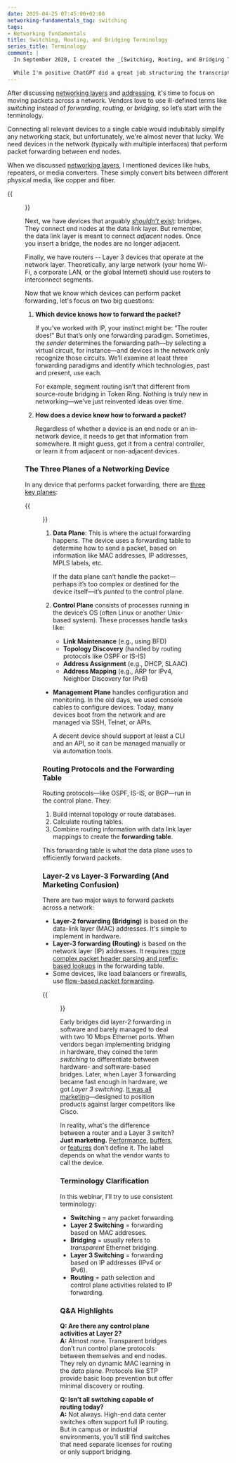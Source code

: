 ```yaml
---
date: 2025-04-25 07:45:00+02:00
networking-fundamentals_tag: switching
tags:
- Networking fundamentals
title: Switching, Routing, and Bridging Terminology
series_title: Terminology
comment: |
  In September 2020, I created the _[Switching, Routing, and Bridging Terminology](https://my.ipspace.net/bin/get/Net101/SW1%20-%20Terminology.mp4?doccode=Net101)_ video as part of the _[How Networks Really Work webinar](https://www.ipspace.net/How_Networks_Really_Work)_. This blog post is a Whisper transcript edited/summarized by ChatGPT and polished by Yours Truly ;)
  
  While I'm positive ChatGPT did a great job structuring the transcript and removing my verbal meandering, I wonder how far we got down the slippery slope toward AI slop. Your comments are highly appreciated. Thank you!
---
```

After discussing [networking layers](https://my.ipspace.net/bin/list?id=Net101#LAYERS) and [addressing](https://my.ipspace.net/bin/list?id=Net101#ADDR), it's time to focus on moving packets across a network. Vendors love to use ill-defined terms like _switching_ instead of _forwarding_, _routing_, or _bridging_, so let’s start with the terminology.

Connecting all relevant devices to a single cable would indubitably simplify any networking stack, but unfortunately, we're almost never that lucky. We need devices in the network (typically with multiple interfaces) that perform packet forwarding between end nodes.
<!--more-->
When we discussed [networking layers](https://my.ipspace.net/bin/list?id=Net101#LAYERS), I mentioned devices like hubs, repeaters, or media converters. These simply convert bits between different physical media, like copper and fiber.

{{<figure src="/2025/04/rbs-terminology-layers.png">}}

Next, we have devices that arguably [*shouldn’t* exist](/2010/07/bridges-kludge-that-shouldnt-exist/): bridges. They connect end nodes at the data link layer. But remember, the data link layer is meant to connect *adjacent* nodes. Once you insert a bridge, the nodes are no longer adjacent.

Finally, we have routers -- Layer 3 devices that operate at the network layer. Theoretically, any large network (your home Wi-Fi, a corporate LAN, or the global Internet) should use routers to interconnect segments.

Now that we know which devices can perform packet forwarding, let's focus on two big questions:

1.  **Which device knows how to forward the packet?**

    If you’ve worked with IP, your instinct might be: “The router does!” But that’s only one forwarding paradigm. Sometimes, the *sender* determines the forwarding path—by selecting a virtual circuit, for instance—and devices in the network only recognize those circuits. We’ll examine at least three forwarding paradigms and identify which technologies, past and present, use each.

    For example, segment routing isn’t that different from source-route bridging in Token Ring. Nothing is truly new in networking—we’ve just reinvented ideas over time.

2.  **How does a device know how to forward a packet?**

    Regardless of whether a device is an end node or an in-network device, it needs to get that information from somewhere. It might guess, get it from a central controller, or learn it from adjacent or non-adjacent devices.

### The Three Planes of a Networking Device

In any device that performs packet forwarding, there are [three key planes](/2013/08/management-control-and-data-planes-in/):

{{<figure src="/2025/04/rbs-terminology-planes.png">}}

1. **Data Plane**: This is where the actual forwarding happens. The device uses a forwarding table to determine how to send a packet, based on information like MAC addresses, IP addresses, MPLS labels, etc.

   If the data plane can’t handle the packet—perhaps it’s too complex or destined for the device itself—it’s _punted_ to the control plane.

2. **Control Plane** consists of processes running in the device’s OS (often Linux or another Unix-based system). These processes handle tasks like:

    -   **Link Maintenance** (e.g., using BFD)
    -   **Topology Discovery** (handled by routing protocols like OSPF or IS-IS)
    -   **Address Assignment** (e.g., DHCP, SLAAC)
    -   **Address Mapping** (e.g., ARP for IPv4, Neighbor Discovery for IPv6)

-   **Management Plane** handles configuration and monitoring. In the old days, we used console cables to configure devices. Today, many devices boot from the network and are managed via SSH, Telnet, or APIs.

    A decent device should support at least a CLI and an API, so it can be managed manually or via automation tools.

### Routing Protocols and the Forwarding Table

Routing protocols—like OSPF, IS-IS, or BGP—run in the control plane. They:

1.  Build internal topology or route databases.
2.  Calculate routing tables.
3.  Combine routing information with data link layer mappings to create the **forwarding table**.

This forwarding table is what the data plane uses to efficiently forward packets.

### Layer-2 vs Layer-3 Forwarding (And Marketing Confusion)

There are two major ways to forward packets across a network:

-   **Layer-2 forwarding (Bridging)** is based on the data-link layer (MAC) addresses. It's simple to implement in hardware.
-   **Layer-3 forwarding (Routing)** is based on the network layer (IP) addresses. It requires [more complex packet header parsing and prefix-based lookups](https://blog.ipspace.net/2022/02/packet-forwarding-header-lookup/) in the forwarding table.
-   Some devices, like load balancers or firewalls, use [flow-based packet forwarding](https://blog.ipspace.net/2022/03/flow-based-forwarding/).

{{<figure src="/2025/04/rbs-terminology-process.png">}}

Early bridges did layer-2 forwarding in software and barely managed to deal with two 10 Mbps Ethernet ports. When vendors began implementing bridging in hardware, they coined the term *switching* to differentiate between hardware- and software-based bridges. Later, when Layer 3 forwarding became fast enough in hardware, we got *Layer 3 switching*. [It was all marketing](https://blog.ipspace.net/2009/12/lies-damned-lies-and-product-marketing/)—designed to position products against larger competitors like Cisco.

In reality, what's the difference between a router and a Layer 3 switch? **Just marketing.** [Performance](https://blog.ipspace.net/2021/11/router-switch-hardware/), [buffers](https://my.ipspace.net/bin/list?id=xBuffers), or [features](https://blog.ipspace.net/2012/08/is-layer-3-switch-more-than-router/) don’t define it. The label depends on what the vendor wants to call the device.

### Terminology Clarification

In this webinar, I’ll try to use consistent terminology:

-   **Switching** = any packet forwarding.
-   **Layer 2 Switching** = forwarding based on MAC addresses.
-   **Bridging** = usually refers to *transparent* Ethernet bridging.
-   **Layer 3 Switching** = forwarding based on IP addresses (IPv4 or IPv6).
-   **Routing** = path selection and control plane activities related to IP forwarding.

### Q&A Highlights

**Q: Are there any control plane activities at Layer 2?**  
**A:** Almost none. Transparent bridges don’t run control plane protocols between themselves and end nodes. They rely on dynamic MAC learning in the *data* plane. Protocols like STP provide basic loop prevention but offer minimal discovery or routing.

**Q: Isn’t all switching capable of routing today?**  
**A:** Not always. High-end data center switches often support full IP routing. But in campus or industrial environments, you’ll still find switches that need separate licenses for routing or only support bridging.
